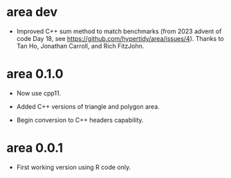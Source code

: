 # area dev

*  Improved C++ sum method to match benchmarks (from 2023 advent of code Day 18, 
 see https://github.com/hypertidy/area/issues/4). Thanks to Tan Ho, Jonathan Carroll, and Rich FitzJohn. 
 
# area 0.1.0

* Now use cpp11. 

* Added C++ versions of triangle and polygon area. 

* Begin conversion to C++ headers capability. 

# area 0.0.1

* First working version using R code only. 

